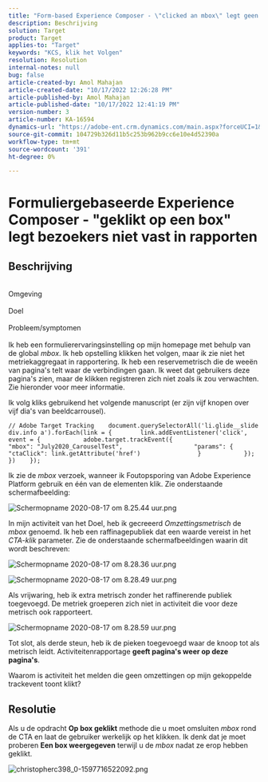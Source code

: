 ```yaml
---
title: "Form-based Experience Composer - \"clicked an mbox\" legt geen bezoekers vast in rapporten"
description: Beschrijving
solution: Target
product: Target
applies-to: "Target"
keywords: "KCS, klik het Volgen"
resolution: Resolution
internal-notes: null
bug: false
article-created-by: Amol Mahajan
article-created-date: "10/17/2022 12:26:28 PM"
article-published-by: Amol Mahajan
article-published-date: "10/17/2022 12:41:19 PM"
version-number: 3
article-number: KA-16594
dynamics-url: "https://adobe-ent.crm.dynamics.com/main.aspx?forceUCI=1&pagetype=entityrecord&etn=knowledgearticle&id=dbc963e6-164e-ed11-bba2-002248086cae"
source-git-commit: 104729b326d11b5c253b962b9cc6e10e4d52390a
workflow-type: tm+mt
source-wordcount: '391'
ht-degree: 0%

---
```


# Formuliergebaseerde Experience Composer - &quot;geklikt op een box&quot; legt bezoekers niet vast in rapporten

## Beschrijving

<br>Omgeving<br><br>
Doel
<br><br>Probleem/symptomen<br><br>
Ik heb een formulierervaringsinstelling op mijn homepage met behulp van de global *mbox*. Ik heb opstelling klikken het volgen, maar ik zie niet het metriekaggregaat in rapportering. Ik heb een reservemetrisch die de weeën van pagina&#39;s telt waar de verbindingen gaan. Ik weet dat gebruikers deze pagina&#39;s zien, maar de klikken registreren zich niet zoals ik zou verwachten. Zie hieronder voor meer informatie.



Ik volg kliks gebruikend het volgende manuscript (er zijn vijf knopen over vijf dia&#39;s van beeldcarrousel).




```
// Adobe Target Tracking    document.querySelectorAll('li.glide__slide div.info a').forEach(link = {        link.addEventListener('click', event = {            adobe.target.trackEvent({                    "mbox": "July2020_CarouselTest",                    "params": {                    "ctaClick": link.getAttribute('href')                }            });        })    });
```




Ik zie de *mbox* verzoek, wanneer ik Foutopsporing van Adobe Experience Platform gebruik en één van de elementen klik. Zie onderstaande schermafbeelding:



![Schermopname 2020-08-17 om 8.25.44 uur.png](https://experienceleaguecommunities.adobe.com/t5/image/serverpage/image-id/26222i8EFBFA8432501D9E/image-size/medium?v=1.0&amp;amp;px=400 "Schermopname 2020-08-17 om 8.25.44 uur.png")



In mijn activiteit van het Doel, heb ik gecreeerd *Omzettingsmetrisch* de *mbox* genoemd. Ik heb een raffinagepubliek dat een waarde vereist in het *CTA-klik* parameter. Zie de onderstaande schermafbeeldingen waarin dit wordt beschreven:



![Schermopname 2020-08-17 om 8.28.36 uur.png](https://experienceleaguecommunities.adobe.com/t5/image/serverpage/image-id/26225i9E8B86819537BB25/image-size/medium?v=1.0&amp;amp;px=400 "Schermopname 2020-08-17 om 8.28.36 uur.png")

![Schermopname 2020-08-17 om 8.28.49 uur.png](https://experienceleaguecommunities.adobe.com/t5/image/serverpage/image-id/26223i6D9AAA0A81236A58/image-size/medium?v=1.0&amp;amp;px=400 "Schermopname 2020-08-17 om 8.28.49 uur.png")



Als vrijwaring, heb ik extra metrisch zonder het raffinerende publiek toegevoegd. De metriek groeperen zich niet in activiteit die voor deze metrisch ook rapporteert.



![Schermopname 2020-08-17 om 8.28.59 uur.png](https://experienceleaguecommunities.adobe.com/t5/image/serverpage/image-id/26224iFF036B11B2E932FC/image-size/medium?v=1.0&amp;amp;px=400 "Schermopname 2020-08-17 om 8.28.59 uur.png")



Tot slot, als derde steun, heb ik de pieken toegevoegd waar de knoop tot als metrisch leidt. Activiteitenrapportage <b>geeft pagina&#39;s weer op deze pagina&#39;s</b>.



Waarom is activiteit het melden die geen omzettingen op mijn gekoppelde trackevent toont klikt?


## Resolutie


Als u de opdracht <b>Op box geklikt</b> methode die u moet omsluiten *mbox* rond de CTA en laat de gebruiker werkelijk op het klikken. Ik denk dat je moet proberen <b>Een box weergegeven</b> terwijl u de *mbox* nadat ze erop hebben geklikt.



![christopherc398_0-1597716522092.png](https://experienceleaguecommunities.adobe.com/t5/image/serverpage/image-id/26237i01409F8DF7D2F948/image-size/medium?v=1.0&amp;amp;px=400)


